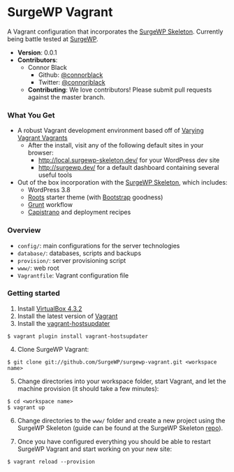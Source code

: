 # SurgeWP Vagrant
A Vagrant configuration that incorporates the [SurgeWP Skeleton](https://github.com/SurgeWP/surgewp-skeleton). Currently being battle tested at [SurgeWP](http://www.surgewp.com/).

  * **Version**: 0.0.1
  * **Contributors**:
    * Connor Black 
      * Github: [@connorblack](http://github.com/connorblack)
      * Twitter: [@connorjblack](https://twitter.com/connorjblack)
    * **Contributing**: We love contributors! Please submit pull requests against the master branch.

### What You Get

  * A robust Vagrant development environment based off of [Varying Vagrant Vagrants](https://github.com/10up/varying-vagrant-vagrants)
    * After the install, visit any of the following default sites in your browser:
      * http://local.surgewp-skeleton.dev/ for your WordPress dev site
      * http://surgewp.dev/ for a default dashboard containing several useful tools
  * Out of the box incorporation with the [SurgeWP Skeleton](https://github.com/SurgeWP/surgewp-skeleton), which includes:
    * WordPress 3.8
    * [Roots](http://roots.io/) starter theme (with [Bootstrap](http://getbootstrap.com/) goodness)
    * [Grunt](http://gruntjs.com/) workflow
    * [Capistrano](http://www.capistranorb.com/) and deployment recipes 

### Overview

  * `config/`: main configurations for the server technologies
  * `database/`: databases, scripts and backups
  * `provision/`: server provisioning script
  * `www/`: web root
  * `Vagrantfile`: Vagrant configuration file

### Getting started

1. Install [VirtualBox 4.3.2](https://www.virtualbox.org/wiki/Downloads)
2. Install the latest version of [Vagrant](http://www.vagrantup.com/downloads.html)
3. Install the [vagrant-hostsupdater](https://github.com/cogitatio/vagrant-hostsupdater)

  ```
  $ vagrant plugin install vagrant-hostsupdater
  ```
4. Clone SurgeWP Vagrant:

  ```
  $ git clone git://github.com/SurgeWP/surgewp-vagrant.git <workspace name>
  ```
5. Change directories into your workspace folder, start Vagrant, and let the machine provision (it should take a few minutes):

  ```
  $ cd <workspace name>
  $ vagrant up
  ```
6. Change directories to the `www/` folder and create a new project using the SurgeWP Skeleton (guide can be found at the SurgeWP Skeleton [repo](https://github.com/SurgeWP/surgewp-skeleton#surgewp-skeleton)).

7. Once you have configured everything you should be able to restart SurgeWP Vagrant and start working on your new site:

  ```
  $ vagrant reload --provision
  ```
  

